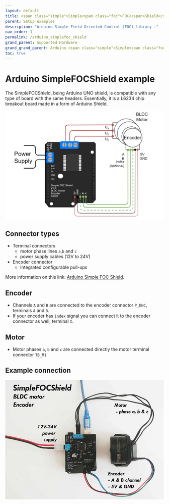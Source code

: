 ```yaml
---
layout: default
title: <span class="simple">Simple<span class="foc">FOC</span>Shield</span> 
parent: Setup examples
description: "Arduino Simple Field Oriented Control (FOC) library ."
nav_order: 1
permalink: /arduino_simplefoc_shield
grand_parent: Supported Hardware
grand_grand_parent: Arduino <span class="simple">Simple<span class="foc">FOC</span>library</span>
toc: true
---
```




# Arduino <span class="simple">Simple<span class="foc">FOC</span>Shield</span> example
The <span class="simple">Simple<span class="foc">FOC</span>Shield</span>, being Arduino UNO shield, is compatible with any type of board with the same headers.
Essentially, it is a L6234 chip breakout board made in a form of Arduino Shield.

<p><img src="extras/Images/foc_shield_v13.png" class="img400"></p>

## Connector types
 - Terminal connectors 
    - motor phase lines `a`,`b` and `c`
    - power supply cables (12V to 24V)
 - Encoder connector
    - Integrated configurable pull-ups

More information on this link: [Arduino Simple FOC Shield](arduino_simplefoc_shield_showcase).

## Encoder 
- Channels `A` and `B` are connected to the encoder connector `P_ENC`, terminals `A` and `B`. 
- If your encoder has `index` signal you can connect it to the encoder connector as well, terminal `I`.

## Motor
- Motor phases `a`, `b` and `c` are connected directly the motor terminal connector `TB_M1`


## Example connection
<p><img src="extras/Images/foc_shield_v13.jpg" class="width60"></p>
